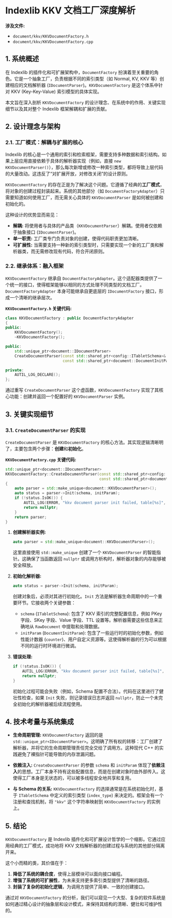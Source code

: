 
# Indexlib KKV 文档工厂深度解析

**涉及文件:**
* `document/kkv/KKVDocumentFactory.h`
* `document/kkv/KKVDocumentFactory.cpp`

## 1. 系统概述

在 Indexlib 的插件化和可扩展架构中，`DocumentFactory` 扮演着至关重要的角色。它是一个抽象工厂，负责根据不同的索引类型（如 Normal, KV, KKV 等）创建相应的文档解析器 (`IDocumentParser`)。`KKVDocumentFactory` 是这个体系中针对 KKV (Key-Key-Value) 索引模型的具体实现。

本文旨在深入剖析 `KKVDocumentFactory` 的设计理念、在系统中的作用、关键实现细节以及其对整个 Indexlib 框架解耦和扩展的贡献。

## 2. 设计理念与架构

### 2.1. 工厂模式：解耦与扩展的核心

Indexlib 的核心是一个通用的索引和检索框架，需要支持多种数据和索引结构。如果上层应用直接依赖于具体的解析器实现（例如，直接 `new KKVDocumentParser()`），那么每次新增或修改一种索引类型，都将导致上层代码的大量改动。这违反了“对扩展开放，对修改关闭”的设计原则。

`KKVDocumentFactory` 的存在正是为了解决这个问题。它遵循了经典的**工厂模式**，将对象的创建过程封装起来。系统的其他部分（如 `DocumentFactoryAdapter`）只需要知道如何使用工厂，而无需关心具体的 `KKVDocumentParser` 是如何被创建和初始化的。

这种设计的优势显而易见：

*   **解耦:** 将使用者与具体的产品类（`KKVDocumentParser`）解耦。使用者仅依赖于抽象接口 (`IDocumentParser`)。
*   **单一职责:** 工厂类专门负责对象的创建，使得代码职责更加清晰。
*   **可扩展性:** 当需要支持一种新的索引类型时，只需要实现一个新的工厂类和解析器类，而无需修改现有代码，符合开闭原则。

### 2.2. 继承体系：融入框架

`KKVDocumentFactory` 继承自 `DocumentFactoryAdapter`。这个适配器类提供了一个统一的接口，使得框架能够以相同的方式处理不同类型的文档工厂。`DocumentFactoryAdapter` 本身可能继承自更底层的 `IDocumentFactory` 接口，形成一个清晰的继承层次。

**`KKVDocumentFactory.h` 关键代码:**
```cpp
class KKVDocumentFactory : public DocumentFactoryAdapter
{
public:
    KKVDocumentFactory();
    ~KKVDocumentFactory();

public:
    std::unique_ptr<document::IDocumentParser>
    CreateDocumentParser(const std::shared_ptr<config::ITabletSchema>& schema,
                         const std::shared_ptr<document::DocumentInitParam>& initParam) override;

private:
    AUTIL_LOG_DECLARE();
};
```

通过重写 `CreateDocumentParser` 这个虚函数，`KKVDocumentFactory` 实现了其核心功能：创建并返回一个配置好的 `KKVDocumentParser` 实例。

## 3. 关键实现细节

### 3.1. `CreateDocumentParser` 的实现

`CreateDocumentParser` 是 `KKVDocumentFactory` 的核心方法。其实现逻辑清晰明了，主要包含两个步骤：**创建**和**初始化**。

**`KKVDocumentFactory.cpp` 关键代码:**
```cpp
std::unique_ptr<document::IDocumentParser>
KKVDocumentFactory::CreateDocumentParser(const std::shared_ptr<config::ITabletSchema>& schema,
                                         const std::shared_ptr<document::DocumentInitParam>& initParam)
{
    auto parser = std::make_unique<document::KKVDocumentParser>();
    auto status = parser->Init(schema, initParam);
    if (!status.IsOK()) {
        AUTIL_LOG(ERROR, "kkv document parser init failed, table[%s]", schema->GetTableName().c_str());
        return nullptr;
    }
    return parser;
}
```

1.  **创建解析器实例:**
    ```cpp
    auto parser = std::make_unique<document::KKVDocumentParser>();
    ```
    这里直接使用 `std::make_unique` 创建了一个 `KKVDocumentParser` 的智能指针。这确保了当函数返回 `nullptr` 或调用方析构时，解析器对象的内存能够被安全释放。

2.  **初始化解析器:**
    ```cpp
    auto status = parser->Init(schema, initParam);
    ```
    创建对象后，必须对其进行初始化。`Init` 方法是解析器生命周期中的一个重要环节。它接收两个关键参数：
    *   `schema` (`ITabletSchema`): 包含了 KKV 索引的完整配置信息，例如 PKey 字段、SKey 字段、Value 字段、TTL 设置等。解析器需要这些信息来正确地从 `RawDocument` 中提取和处理数据。
    *   `initParam` (`DocumentInitParam`): 包含了一些运行时的初始化参数，例如性能计数器 (`counter`)、用户自定义资源等。这使得解析器的行为可以根据不同的运行时环境进行微调。

3.  **错误处理:**
    ```cpp
    if (!status.IsOK()) {
        AUTIL_LOG(ERROR, "kkv document parser init failed, table[%s]", schema->GetTableName().c_str());
        return nullptr;
    }
    ```
    初始化过程可能会失败（例如，Schema 配置不合法）。代码在这里进行了健壮性检查，如果 `Init` 失败，则记录错误日志并返回 `nullptr`，防止一个未完全初始化的解析器被后续流程使用。

## 4. 技术考量与系统集成

*   **生命周期管理:** `KKVDocumentFactory` 返回的是 `std::unique_ptr<IDocumentParser>`。这明确了所有权的转移：工厂创建了解析器，并将它的生命周期管理责任完全交给了调用方。这种现代 C++ 的实践避免了裸指针可能导致的内存泄漏问题。

*   **依赖注入:** `CreateDocumentParser` 的参数 `schema` 和 `initParam` 体现了**依赖注入**的思想。工厂本身不持有这些配置信息，而是在创建对象时由外部传入。这使得工厂本身是无状态的，可以被多线程安全地共享和复用。

*   **与 Schema 的关系:** `KKVDocumentFactory` 的选择通常是在系统初始化时，基于 `ITabletSchema` 中定义的索引类型 (`index_type`) 来决定的。框架会有一个注册和查找机制，将 `"kkv"` 这个字符串映射到 `KKVDocumentFactory` 的实例上。

## 5. 结论

`KKVDocumentFactory` 是 Indexlib 插件化和可扩展设计哲学的一个缩影。它通过应用经典的工厂模式，成功地将 KKV 文档解析器的创建过程与系统的其他部分隔离开来。

这个小而精的类，其价值在于：

1.  **降低了系统的耦合度**，使得上层模块可以面向接口编程。
2.  **增强了系统的可扩展性**，为未来支持更多索引类型提供了清晰的路径。
3.  **封装了复杂的初始化逻辑**，为调用方提供了简单、一致的创建接口。

通过对 `KKVDocumentFactory` 的分析，我们可以窥见一个大型、复杂的软件系统是如何通过精心设计的抽象层和设计模式，来保持其结构的清晰、健壮和可维护性的。
